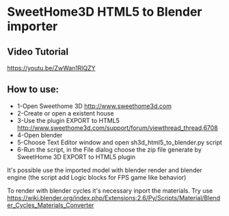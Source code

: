 #   SweetHome3D HTML5 to Blender importer

## Video Tutorial

  https://youtu.be/ZwWan1RlQZY   

## How to use:
*   1-Open Sweethome 3D  http://www.sweethome3d.com
*   2-Create or open a existent house
*   3-Use the plugin EXPORT to HTML5 http://www.sweethome3d.com/support/forum/viewthread_thread,6708
*   4-Open blender 
*   5-Choose Text Editor window and open sh3d_html5_to_blender.py script
*   6-Run the script, in the File dialog choose the zip file generate by SweetHome 3D EXPORT to HTML5 plugin
   

 It's possible use the imported model with blender render and blender engine (the script add Logic blocks for FPS game like behavior)

 To render with blender cycles it's necessary inport the materials. Try use https://wiki.blender.org/index.php/Extensions:2.6/Py/Scripts/Material/Blender_Cycles_Materials_Converter
